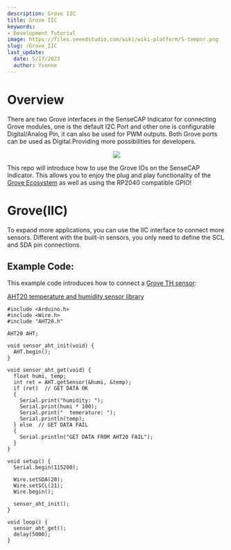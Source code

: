 ```yaml
---
description: Grove IIC
title: Grove IIC
keywords:
- Development Tutorial
image: https://files.seeedstudio.com/wiki/wiki-platform/S-tempor.png
slug: /Grove_IIC
last_update:
  date: 5/17/2023
  author: Yvonne
---
```

# **Overview**

There are two Grove interfaces in the SenseCAP Indicator for connecting Grove modules, one is the default I2C Port and other one is configurable Digital/Analog Pin, it can also be used for PWM outputs. Both Grove ports can be used as Digital.Providing more possibilities for developers. 

<div align="center"><img width={800} src="https://files.seeedstudio.com/wiki/SenseCAP/SenseCAP_Indicator/grove.png"/></div>


This repo will introduce how to use the Grove IOs on the SenseCAP Indicator. This allows you to enjoy the plug and play functionality of the [Grove Ecosystem](https://www.seeedstudio.com/category/Grove-c-1003.html) as well as using the RP2040 compatible GPIO!


# **Grove(IIC)**



To expand more applications, you can use the IIC interface to connect more sensors. 
Different with the built-in sensors, you only need to define the SCL and SDA pin connections.

## **Example Cod**e:

This example code introduces how to connect a [Grove TH sensor](https://wiki.seeedstudio.com/Grove-AHT20-I2C-Industrial-Grade-Temperature&Humidity-Sensor):

[AHT20 temperature and humidity sensor library](https://github.com/Seeed-Studio/Seeed_Arduino_AHT20/)



```
#include <Arduino.h>
#include <Wire.h>
#include "AHT20.h"

AHT20 AHT;

void sensor_aht_init(void) {
  AHT.begin();
}

void sensor_aht_get(void) {
  float humi, temp;
  int ret = AHT.getSensor(&humi, &temp);
  if (ret)  // GET DATA OK
  {
    Serial.print("humidity: ");
    Serial.print(humi * 100);
    Serial.print("  temerature: ");
    Serial.println(temp);
  } else  // GET DATA FAIL
  {
    Serial.println("GET DATA FROM AHT20 FAIL");
  }
}

void setup() {
  Serial.begin(115200);

  Wire.setSDA(20);
  Wire.setSCL(21);
  Wire.begin();

  sensor_aht_init();
}

void loop() {
  sensor_aht_get();
  delay(5000);
}
```






